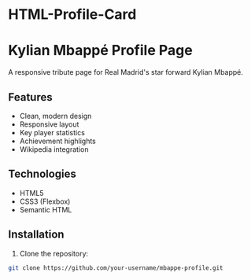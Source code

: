# HTML-Profile-Card
# Kylian Mbappé Profile Page

A responsive tribute page for Real Madrid's star forward Kylian Mbappé.

## Features
- Clean, modern design
- Responsive layout
- Key player statistics
- Achievement highlights
- Wikipedia integration

## Technologies
- HTML5
- CSS3 (Flexbox)
- Semantic HTML

## Installation
1. Clone the repository:
```bash
git clone https://github.com/your-username/mbappe-profile.git

